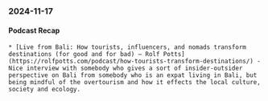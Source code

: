 ### 2024-11-17
#### Podcast Recap
	* [Live from Bali: How tourists, influencers, and nomads transform destinations (for good and for bad) – Rolf Potts](https://rolfpotts.com/podcast/how-tourists-transform-destinations/) - Nice interview with somebody who gives a sort of insider-outsider perspective on Bali from somebody who is an expat living in Bali, but being mindful of the overtourism and how it effects the local culture, society and ecology.

